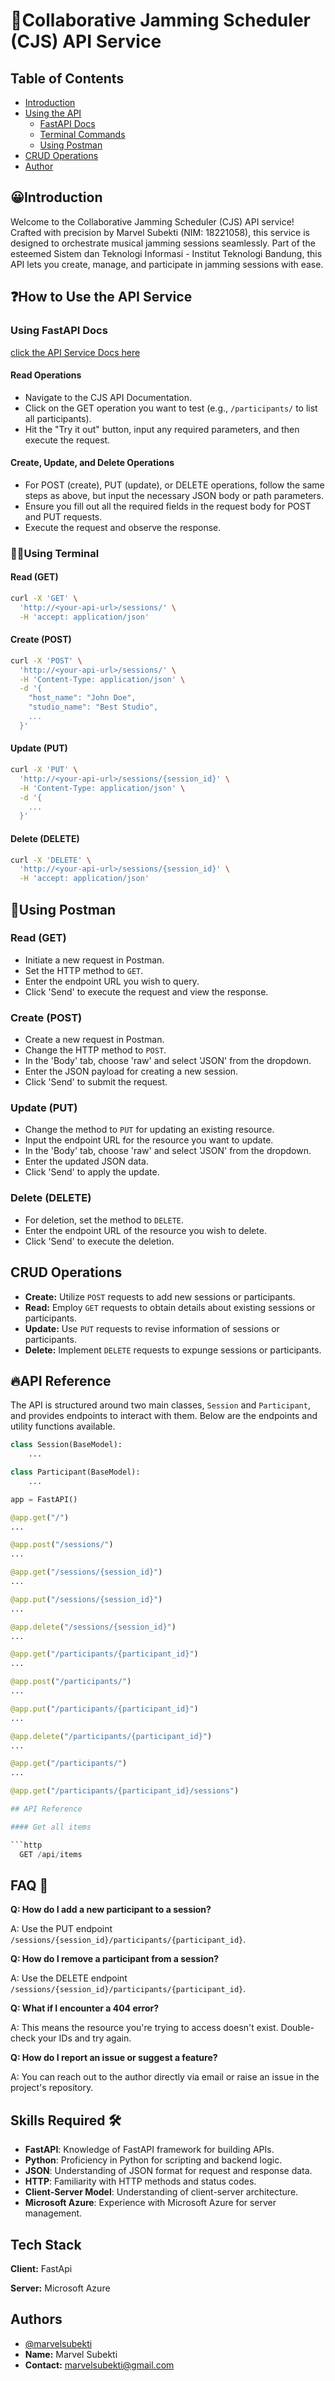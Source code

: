 # 🎵Collaborative Jamming Scheduler (CJS) API Service
## Table of Contents
- [Introduction](#introduction)
- [Using the API](#using-the-api)
  - [FastAPI Docs](#fastapi-docs)
  - [Terminal Commands](#terminal-commands)
  - [Using Postman](#using-postman)
- [CRUD Operations](#crud-operations)
- [Author](#author)

## 😀Introduction

Welcome to the Collaborative Jamming Scheduler (CJS) API service! Crafted with precision by Marvel Subekti (NIM: 18221058), this service is designed to orchestrate musical jamming sessions seamlessly. Part of the esteemed Sistem dan Teknologi Informasi - Institut Teknologi Bandung, this API lets you create, manage, and participate in jamming sessions with ease.



## ❓How to Use the API Service

### Using FastAPI Docs
[click the API Service Docs here](http://tubestst2.c4d6hxc3gvdqexg2.southeastasia.azurecontainer.io/docs)

#### Read Operations
- Navigate to the CJS API Documentation.
- Click on the GET operation you want to test (e.g., `/participants/` to list all participants).
- Hit the "Try it out" button, input any required parameters, and then execute the request.

#### Create, Update, and Delete Operations
- For POST (create), PUT (update), or DELETE operations, follow the same steps as above, but input the necessary JSON body or path parameters.
- Ensure you fill out all the required fields in the request body for POST and PUT requests.
- Execute the request and observe the response.

### 👩‍💻Using Terminal

#### Read (GET)
```bash
curl -X 'GET' \
  'http://<your-api-url>/sessions/' \
  -H 'accept: application/json'
```

#### Create (POST)
```bash
curl -X 'POST' \
  'http://<your-api-url>/sessions/' \
  -H 'Content-Type: application/json' \
  -d '{
    "host_name": "John Doe",
    "studio_name": "Best Studio",
    ...
  }'
```
#### Update (PUT)
```bash
curl -X 'PUT' \
  'http://<your-api-url>/sessions/{session_id}' \
  -H 'Content-Type: application/json' \
  -d '{
    ...
  }'
```

#### Delete (DELETE)
```bash
curl -X 'DELETE' \
  'http://<your-api-url>/sessions/{session_id}' \
  -H 'accept: application/json'
```

## 📮Using Postman

### Read (GET)
- Initiate a new request in Postman.
- Set the HTTP method to `GET`.
- Enter the endpoint URL you wish to query.
- Click 'Send' to execute the request and view the response.

### Create (POST)
- Create a new request in Postman.
- Change the HTTP method to `POST`.
- In the 'Body' tab, choose 'raw' and select 'JSON' from the dropdown.
- Enter the JSON payload for creating a new session.
- Click 'Send' to submit the request.

### Update (PUT)
- Change the method to `PUT` for updating an existing resource.
- Input the endpoint URL for the resource you want to update.
- In the 'Body' tab, choose 'raw' and select 'JSON' from the dropdown.
- Enter the updated JSON data.
- Click 'Send' to apply the update.

### Delete (DELETE)
- For deletion, set the method to `DELETE`.
- Enter the endpoint URL of the resource you wish to delete.
- Click 'Send' to execute the deletion.

## CRUD Operations

- **Create:** Utilize `POST` requests to add new sessions or participants.
- **Read:** Employ `GET` requests to obtain details about existing sessions or participants.
- **Update:** Use `PUT` requests to revise information of sessions or participants.
- **Delete:** Implement `DELETE` requests to expunge sessions or participants.


## 🔥API Reference

The API is structured around two main classes, `Session` and `Participant`, and provides endpoints to interact with them. Below are the endpoints and utility functions available.

```python
class Session(BaseModel):
    ...

class Participant(BaseModel):
    ...

app = FastAPI()

@app.get("/")
...

@app.post("/sessions/")
...

@app.get("/sessions/{session_id}")
...

@app.put("/sessions/{session_id}")
...

@app.delete("/sessions/{session_id}")
...

@app.get("/participants/{participant_id}")
...

@app.post("/participants/")
...

@app.put("/participants/{participant_id}")
...

@app.delete("/participants/{participant_id}")
...

@app.get("/participants/")
...

@app.get("/participants/{participant_id}/sessions")

## API Reference

#### Get all items

```http
  GET /api/items
```
## FAQ 🤔

**Q: How do I add a new participant to a session?**

A: Use the PUT endpoint `/sessions/{session_id}/participants/{participant_id}`.

**Q: How do I remove a participant from a session?**

A: Use the DELETE endpoint `/sessions/{session_id}/participants/{participant_id}`.

**Q: What if I encounter a 404 error?**

A: This means the resource you're trying to access doesn't exist. Double-check your IDs and try again.

**Q: How do I report an issue or suggest a feature?**

A: You can reach out to the author directly via email or raise an issue in the project's repository.

## Skills Required 🛠️

- **FastAPI**: Knowledge of FastAPI framework for building APIs.
- **Python**: Proficiency in Python for scripting and backend logic.
- **JSON**: Understanding of JSON format for request and response data.
- **HTTP**: Familiarity with HTTP methods and status codes.
- **Client-Server Model**: Understanding of client-server architecture.
- **Microsoft Azure**: Experience with Microsoft Azure for server management.

## Tech Stack

**Client:** FastApi

**Server:** Microsoft Azure


## Authors

- [@marvelsubekti](https://github.com/M4RV3LS)
- **Name:** Marvel Subekti
- **Contact:** marvelsubekti@gmail.com

